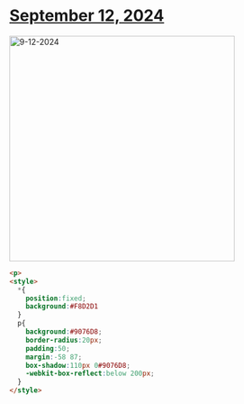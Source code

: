# [September 12, 2024](https://cssbattle.dev/play/8OgIjJOfFgcvXD5P3EHO)

<img src="https://firebasestorage.googleapis.com/v0/b/cssbattleapp.appspot.com/o/user%2Fe6YbeBahWNPT7VpE2rE2p85byxa2%2Ftargets%2Ftarget_bFa3orE@2x.png?alt=media" width="400" alt="9-12-2024" />

```html
<p>
<style>
  *{
    position:fixed;
    background:#F8D2D1
  }
  p{
    background:#9076D8;
    border-radius:20px;
    padding:50;
    margin:-58 87;
    box-shadow:110px 0#9076D8;
    -webkit-box-reflect:below 200px;
  }
</style>
```
